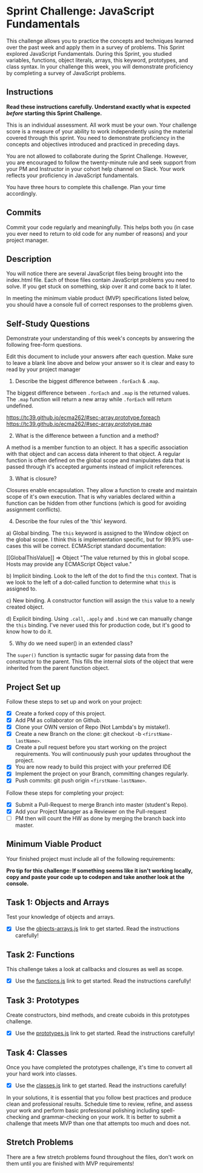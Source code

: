 # Sprint Challenge: JavaScript Fundamentals

This challenge allows you to practice the concepts and techniques learned over the past week and apply them in a survey of problems. This Sprint explored JavaScript Fundamentals. During this Sprint, you studied variables, functions, object literals, arrays, this keyword, prototypes, and class syntax. In your challenge this week, you will demonstrate proficiency by completing a survey of JavaScript problems.

## Instructions

**Read these instructions carefully. Understand exactly what is expected _before_ starting this Sprint Challenge.**

This is an individual assessment. All work must be your own. Your challenge score is a measure of your ability to work independently using the material covered through this sprint. You need to demonstrate proficiency in the concepts and objectives introduced and practiced in preceding days.

You are not allowed to collaborate during the Sprint Challenge. However, you are encouraged to follow the twenty-minute rule and seek support from your PM and Instructor in your cohort help channel on Slack. Your work reflects your proficiency in JavaScript fundamentals.

You have three hours to complete this challenge. Plan your time accordingly.

## Commits

Commit your code regularly and meaningfully. This helps both you (in case you ever need to return to old code for any number of reasons) and your project manager.

## Description

You will notice there are several JavaScript files being brought into the index.html file.  Each of those files contain JavaScript problems you need to solve.  If you get stuck on something, skip over it and come back to it later.

In meeting the minimum viable product (MVP) specifications listed below, you should have a console full of correct responses to the problems given.

## Self-Study Questions

Demonstrate your understanding of this week's concepts by answering the following free-form questions.

Edit this document to include your answers after each question. Make sure to leave a blank line above and below your answer so it is clear and easy to read by your project manager

1. Describe the biggest difference between `.forEach` & `.map`.

The biggest difference between `.forEach` and `.map` is the returned values. The
`.map` function will return a new array while `.forEach` will return undefined.

https://tc39.github.io/ecma262/#sec-array.prototype.foreach
https://tc39.github.io/ecma262/#sec-array.prototype.map

2. What is the difference between a function and a method?

A method is a member function to an object. It has a specific association
with that object and can access data inherent to that object. A regular function
is often defined on the global scope and manipulates data that is passed through
it's accepted arguments instead of implicit references.

3. What is closure?

Closures enable encapsulation. They allow a function to create and maintain
scope of it's own execution. That is why variables declared within a function
can be hidden from other functions (which is good for avoiding assignment conflicts).

4. Describe the four rules of the 'this' keyword.

a) Global binding. The `this` keyword is assigned to the Window object on the
   global scope. I think this is implementation specific, but for 99.9% use-cases
   this will be correct. ECMAScript standard documentation:

   [[GlobalThisValue]] => Object
   "The value returned by this in global scope.
   Hosts may provide any ECMAScript Object value."

b) Implicit binding. Look to the left of the dot to find the `this` context. That
   is we look to the left of a dot-called function to determine what `this` is
   assigned to.

c) New binding. A constructor function will assign the `this` value to a newly
   created object.

d) Explicit binding. Using `.call`, `.apply` and `.bind` we can manually change
   the `this` binding. I've never used this for production code, but it's good
   to know how to do it.

5. Why do we need super() in an extended class?

The `super()` function is syntactic sugar for passing data from the constructor
to the parent. This fills the internal slots of the object that were inherited
from the parent function object.

## Project Set up

Follow these steps to set up and work on your project:

- [x] Create a forked copy of this project.
- [x] Add PM as collaborator on Github.
- [x] Clone your OWN version of Repo (Not Lambda's by mistake!).
- [x] Create a new Branch on the clone: git checkout -b `<firstName-lastName>`.
- [x] Create a pull request before you start working on the project requirements.  You will continuously push your updates throughout the project.
- [x] You are now ready to build this project with your preferred IDE
- [x] Implement the project on your Branch, committing changes regularly.
- [x] Push commits: git push origin `<firstName-lastName>`.

Follow these steps for completing your project:

- [x] Submit a Pull-Request to merge <firstName-lastName> Branch into master (student's  Repo).
- [x] Add your Project Manager as a Reviewer on the Pull-request
- [ ] PM then will count the HW as done by  merging the branch back into master.

## Minimum Viable Product

Your finished project must include all of the following requirements:

**Pro tip for this challenge: If something seems like it isn't working locally, copy and paste your code up to codepen and take another look at the console.**

## Task 1: Objects and Arrays

Test your knowledge of objects and arrays.

* [x] Use the [objects-arrays.js](challenges/objects-arrays.js) link to get started.  Read the instructions carefully!

## Task 2: Functions

This challenge takes a look at callbacks and closures as well as scope.

* [x] Use the [functions.js](challenges/functions.js) link to get started. Read the instructions carefully!

## Task 3: Prototypes

Create constructors, bind methods, and create cuboids in this prototypes challenge.

* [x] Use the [prototypes.js](challenges/prototypes.js) link to get started. Read the instructions carefully!

## Task 4: Classes

Once you have completed the prototypes challenge, it's time to convert all your hard work into classes.

* [x] Use the [classes.js](challenges/classes.js) link to get started. Read the instructions carefully!

In your solutions, it is essential that you follow best practices and produce clean and professional results. Schedule time to review, refine, and assess your work and perform basic professional polishing including spell-checking and grammar-checking on your work. It is better to submit a challenge that meets MVP than one that attempts too much and does not.

## Stretch Problems

There are a few stretch problems found throughout the files, don't work on them until you are finished with MVP requirements!
